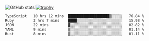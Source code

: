 ![GitHub stats](https://github-readme-stats.vercel.app/api?username=ksk001100&show_icons=true&theme=tokyonight)
[![trophy](https://github-profile-trophy.vercel.app/?username=ksk001100&theme=onedark)](https://github.com/ryo-ma/github-profile-trophy)

<!--START_SECTION:waka-->

```txt
TypeScript   10 hrs 12 mins  ███████████████████▒░░░░░   76.84 %
Ruby         2 hrs 7 mins    ████░░░░░░░░░░░░░░░░░░░░░   15.98 %
JSON         22 mins         ▓░░░░░░░░░░░░░░░░░░░░░░░░   02.82 %
YAML         9 mins          ▒░░░░░░░░░░░░░░░░░░░░░░░░   01.14 %
Rust         8 mins          ▒░░░░░░░░░░░░░░░░░░░░░░░░   01.11 %
```

<!--END_SECTION:waka-->
